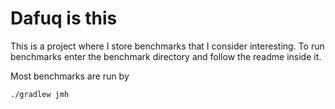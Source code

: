 Dafuq is this
==================

This is a project where I store benchmarks that I consider interesting.
To run benchmarks enter the benchmark directory and follow the readme inside it.

Most benchmarks are run by

```./gradlew jmh```

